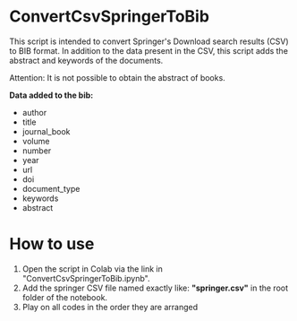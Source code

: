 # ConvertCsvSpringerToBib

This script is intended to convert Springer's Download search results (CSV) to BIB format. In addition to the data present in the CSV, this script adds the abstract and keywords of the documents.

Attention: It is not possible to obtain the abstract of books.

**Data added to the bib:**
- author
- title
- journal_book
- volume
- number
- year
- url
- doi
- document_type
- keywords
- abstract

# How to use
 1. Open the script in Colab via the link in "ConvertCsvSpringerToBib.ipynb".
 2. Add the springer CSV file named exactly like: **"springer.csv"** in the root folder of the notebook.
 3. Play on all codes in the order they are arranged

